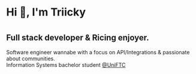 # Hi 👋, I'm Triicky <h1>
## Full stack developer & Ricing enjoyer.

Software engineer wannabe with a focus on API/Integrations & passionate about communities.<br>
Information Systems bachelor student [@UniFTC](https://www.uniftc.edu.br/) 
